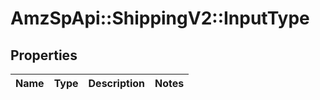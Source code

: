 # AmzSpApi::ShippingV2::InputType

## Properties
Name | Type | Description | Notes
------------ | ------------- | ------------- | -------------


